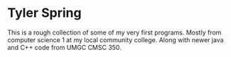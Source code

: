 # Tyler Spring
This is a rough collection of some of my very first programs. Mostly from computer science 1 at my local community college.
Along with newer java and C++ code from UMGC CMSC 350. 
